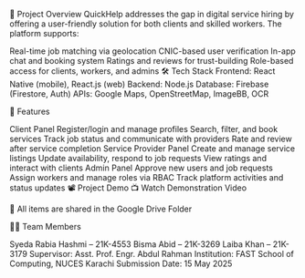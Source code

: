 📌 Project Overview
QuickHelp addresses the gap in digital service hiring by offering a user-friendly solution for both clients and skilled workers. The platform supports:

Real-time job matching via geolocation
CNIC-based user verification
In-app chat and booking system
Ratings and reviews for trust-building
Role-based access for clients, workers, and admins
🛠️ Tech Stack
Frontend: React Native (mobile), React.js (web)
Backend: Node.js
Database: Firebase (Firestore, Auth)
APIs: Google Maps, OpenStreetMap, ImageBB, OCR

🔑 Features

Client Panel
Register/login and manage profiles
Search, filter, and book services
Track job status and communicate with providers
Rate and review after service completion
Service Provider Panel
Create and manage service listings
Update availability, respond to job requests
View ratings and interact with clients
Admin Panel
Approve new users and job requests
Assign workers and manage roles via RBAC
Track platform activities and status updates
📽️ Project Demo
📺 Watch Demonstration Video

📁 All items are shared in the Google Drive Folder

👩‍💻 Team Members

Syeda Rabia Hashmi – 21K-4553
Bisma Abid – 21K-3269
Laiba Khan – 21K-3179
Supervisor: Asst. Prof. Engr. Abdul Rahman
Institution: FAST School of Computing, NUCES Karachi
Submission Date: 15 May 2025


